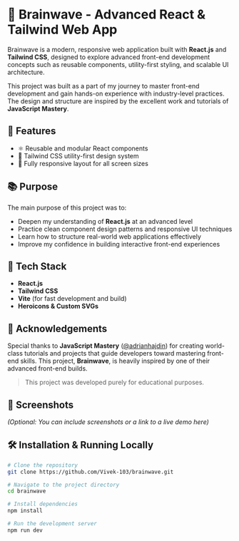 # 🧠 Brainwave - Advanced React & Tailwind Web App

Brainwave is a modern, responsive web application built with **React.js** and **Tailwind CSS**, designed to explore advanced front-end development concepts such as reusable components, utility-first styling, and scalable UI architecture.

This project was built as a part of my journey to master front-end development and gain hands-on experience with industry-level practices. The design and structure are inspired by the excellent work and tutorials of **JavaScript Mastery**.

## 🚀 Features

- ⚛️ Reusable and modular React components
- 🎨 Tailwind CSS utility-first design system
- 📱 Fully responsive layout for all screen sizes

## 📚 Purpose

The main purpose of this project was to:

- Deepen my understanding of **React.js** at an advanced level
- Practice clean component design patterns and responsive UI techniques
- Learn how to structure real-world web applications effectively
- Improve my confidence in building interactive front-end experiences

## 🔧 Tech Stack

- **React.js**
- **Tailwind CSS**
- **Vite** (for fast development and build)
- **Heroicons & Custom SVGs**

## 🙏 Acknowledgements

Special thanks to **JavaScript Mastery** ([@adrianhajdin](https://github.com/adrianhajdin)) for creating world-class tutorials and projects that guide developers toward mastering front-end skills. This project, **Brainwave**, is heavily inspired by one of their advanced front-end builds.

> This project was developed purely for educational purposes.

## 📸 Screenshots

_(Optional: You can include screenshots or a link to a live demo here)_

## 🛠️ Installation & Running Locally

```bash
# Clone the repository
git clone https://github.com/Vivek-103/brainwave.git

# Navigate to the project directory
cd brainwave

# Install dependencies
npm install

# Run the development server
npm run dev

```
